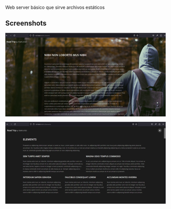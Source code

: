 Web server básico que sirve archivos estáticos

## Screenshots
![Imagen de ejemplo](./screenshots/Screenshot-1.png)

![Imagen de ejemplo](./screenshots/Screenshot-2.png)